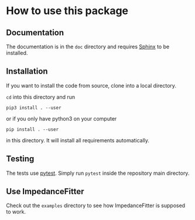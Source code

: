 How to use this package
=======================

Documentation
-------------

The documentation is in the `doc`
directory and requires [Sphinx](https://www.sphinx-doc.org/en/master/usage/installation.html)
to be installed.


Installation
------------

If you want to install the code from source,
clone into a local directory.

`cd` into this directory and run

```
pip3 install . --user
```

or if you only have python3 on your computer

```
pip install . --user
```

in this directory.
It will install all requirements automatically.

Testing
-------

The tests use [pytest](https://docs.pytest.org/en/latest/).
Simply run `pytest` inside the repository main directory.

Use ImpedanceFitter
-------------------

Check out the `examples` directory to see how 
ImpedanceFitter is supposed to work.

